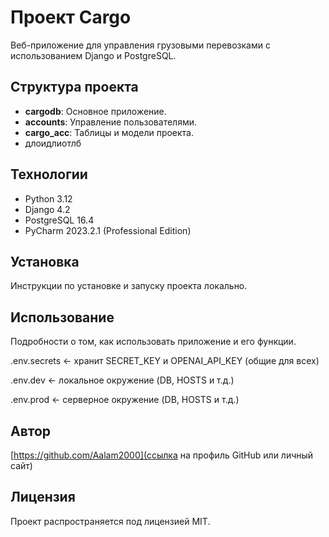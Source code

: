 # Проект Cargo

Веб-приложение для управления грузовыми перевозками с использованием Django и PostgreSQL.

## Структура проекта

- **cargodb**: Основное приложение.
- **accounts**: Управление пользователями.
- **cargo_acc**: Таблицы и модели проекта.
- длоидлиотлб

## Технологии

- Python 3.12
- Django 4.2
- PostgreSQL 16.4
- PyCharm 2023.2.1 (Professional Edition)

## Установка

Инструкции по установке и запуску проекта локально.

## Использование

Подробности о том, как использовать приложение и его функции.

.env.secrets     ← хранит SECRET_KEY и OPENAI_API_KEY (общие для всех)

.env.dev         ← локальное окружение (DB, HOSTS и т.д.)

.env.prod        ← серверное окружение (DB, HOSTS и т.д.)

## Автор

[https://github.com/Aalam2000](ссылка на профиль GitHub или личный сайт)

## Лицензия

Проект распространяется под лицензией MIT.
